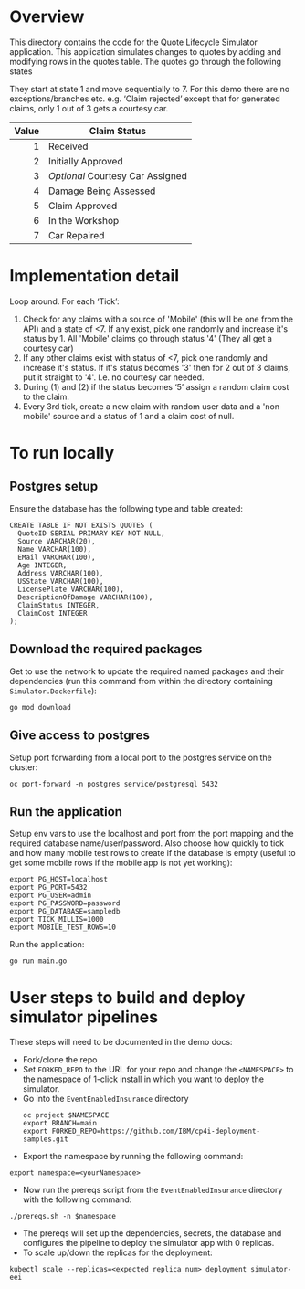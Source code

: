 # Overview
This directory contains the code for the Quote Lifecycle Simulator application.
This application simulates changes to quotes by adding and modifying rows in
the quotes table. The quotes go through the following states


They start at state 1 and move sequentially to 7. For this demo there are no exceptions/branches etc.
e.g. ‘Claim rejected’ except that for generated claims, only 1 out of 3 gets a
courtesy car.

Value | Claim Status
-----:| ------------
1     | Received
2     | Initially Approved
3     | *Optional* Courtesy Car Assigned
4     | Damage Being Assessed
5     | Claim Approved
6     | In the Workshop
7     | Car Repaired

# Implementation detail
Loop around. For each ‘Tick’:
1. Check for any claims with a source of 'Mobile' (this will be one from the API) and a state of <7. If any exist, pick one randomly and increase it's status by 1. All 'Mobile' claims go through status '4' (They all get a courtesy car)
2. If any other claims exist with status of <7, pick one randomly and increase it's status. If it's status becomes '3' then for 2 out of 3 claims, put it straight to '4'. I.e. no courtesy car needed.
3. During (1) and (2) if the status becomes ‘5’ assign a random claim cost to the claim.
4. Every 3rd tick, create a new claim with random user data and a 'non mobile' source and a status of 1 and a claim cost of null.

# To run locally
## Postgres setup
Ensure the database has the following type and table created:
```
CREATE TABLE IF NOT EXISTS QUOTES (
  QuoteID SERIAL PRIMARY KEY NOT NULL,
  Source VARCHAR(20),
  Name VARCHAR(100),
  EMail VARCHAR(100),
  Age INTEGER,
  Address VARCHAR(100),
  USState VARCHAR(100),
  LicensePlate VARCHAR(100),
  DescriptionOfDamage VARCHAR(100),
  ClaimStatus INTEGER,
  ClaimCost INTEGER
);
```

## Download the required packages
Get to use the network to update the required named packages and their dependencies (run this command from within the directory containing `Simulator.Dockerfile`):
```
go mod download
```

## Give access to postgres
Setup port forwarding from a local port to the postgres service on the cluster:
```
oc port-forward -n postgres service/postgresql 5432
```
## Run the application
Setup env vars to use the localhost and port from the port mapping and the required database name/user/password. Also choose how quickly to tick and how many mobile test rows to create if the database is empty (useful to get some mobile rows if the mobile app is not yet working):
```
export PG_HOST=localhost
export PG_PORT=5432
export PG_USER=admin
export PG_PASSWORD=password
export PG_DATABASE=sampledb
export TICK_MILLIS=1000
export MOBILE_TEST_ROWS=10
```
Run the application:
```
go run main.go
```

# User steps to build and deploy simulator pipelines
These steps will need to be documented in the demo docs:
- Fork/clone the repo
- Set `FORKED_REPO` to the URL for your repo and change the `<NAMESPACE>` to the namespace of 1-click install in which you want to deploy the simulator.
- Go into the `EventEnabledInsurance` directory
  ```
  oc project $NAMESPACE
  export BRANCH=main
  export FORKED_REPO=https://github.com/IBM/cp4i-deployment-samples.git

- Export the namespace by running the following command:
```
export namespace=<yourNamespace>
```
- Now run the prereqs script from the `EventEnabledInsurance` directory with the following command:
```
./prereqs.sh -n $namespace
```
- The prereqs will set up the dependencies, secrets, the database and configures the pipeline to deploy the simulator app with 0 replicas.
- To scale up/down the replicas for the deployment:
```
kubectl scale --replicas=<expected_replica_num> deployment simulator-eei
```